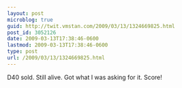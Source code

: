 ```yaml
---
layout: post
microblog: true
guid: http://twit.vmstan.com/2009/03/13/1324669825.html
post_id: 3052126
date: 2009-03-13T17:38:46-0600
lastmod: 2009-03-13T17:38:46-0600
type: post
url: /2009/03/13/1324669825.html
---
```

D40 sold. Still alive. Got what I was asking for it. Score!
